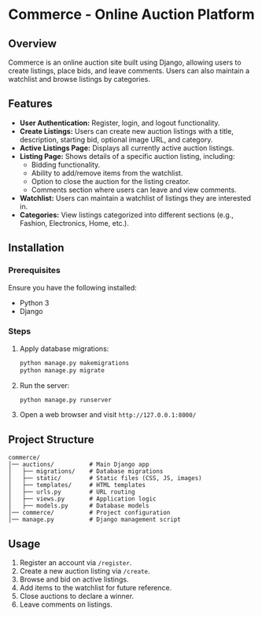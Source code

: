 # Commerce - Online Auction Platform

## Overview
Commerce is an online auction site built using Django, allowing users to create listings, place bids, and leave comments. Users can also maintain a watchlist and browse listings by categories.

## Features
- **User Authentication:** Register, login, and logout functionality.
- **Create Listings:** Users can create new auction listings with a title, description, starting bid, optional image URL, and category.
- **Active Listings Page:** Displays all currently active auction listings.
- **Listing Page:** Shows details of a specific auction listing, including:
  - Bidding functionality.
  - Ability to add/remove items from the watchlist.
  - Option to close the auction for the listing creator.
  - Comments section where users can leave and view comments.
- **Watchlist:** Users can maintain a watchlist of listings they are interested in.
- **Categories:** View listings categorized into different sections (e.g., Fashion, Electronics, Home, etc.).
  

## Installation
### Prerequisites
Ensure you have the following installed:
- Python 3
- Django

### Steps
1. Apply database migrations:
   ```sh
   python manage.py makemigrations
   python manage.py migrate
   ```
2. Run the server:
   ```sh
   python manage.py runserver
   ```
3. Open a web browser and visit `http://127.0.0.1:8000/`

## Project Structure
```
commerce/
│── auctions/          # Main Django app
│   ├── migrations/    # Database migrations
│   ├── static/        # Static files (CSS, JS, images)
│   ├── templates/     # HTML templates
│   ├── urls.py        # URL routing
│   ├── views.py       # Application logic
│   ├── models.py      # Database models
│── commerce/          # Project configuration
│── manage.py          # Django management script
```

## Usage
1. Register an account via `/register`.
2. Create a new auction listing via `/create`.
3. Browse and bid on active listings.
4. Add items to the watchlist for future reference.
5. Close auctions to declare a winner.
6. Leave comments on listings.


